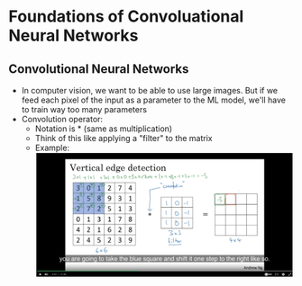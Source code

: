 # Foundations of Convoluational Neural Networks

## Convolutional Neural Networks
* In computer vision, we want to be able to use large images. But if we feed each pixel of the input as a parameter to the ML model, we'll have to train way too many parameters
* Convolution operator:
  * Notation is $*$ (same as multiplication)
  * Think of this like applying a "filter" to the matrix
  * Example:
  ![Convolution example](./convolution_example.png)
